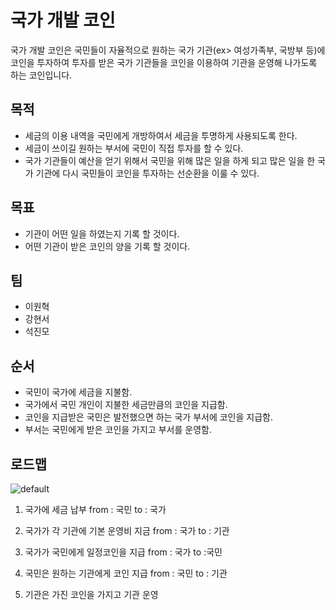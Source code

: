 # 국가 개발 코인
국가 개발 코인은 국민들이 자율적으로 원하는 국가 기관(ex> 여성가족부, 국방부 등)에 코인을 투자하여 투자를 받은 국가 기관들을 코인을 이용하여 기관을 운영해 나가도록 하는 코인입니다.

## 목적
* 세금의 이용 내역을 국민에게 개방하여서 세금을 투명하게 사용되도록 한다.
* 세금이 쓰이길 원하는 부서에 국민이 직접 투자를 할 수 있다.
* 국가 기관들이 예산을 얻기 위해서 국민을 위해 많은 일을 하게 되고 많은 일을 한 국가 기관에 다시 국민들이 코인을 투자하는 선순환을 이룰 수 있다.

## 목표
* 기관이 어떤 일을 하였는지 기록 할 것이다.
* 어떤 기관이 받은 코인의 양을 기록 할 것이다. 

## 팀
* 이원혁
* 강현서
* 석진모

## 순서
* 국민이 국가에 세금을 지불함.
* 국가에서 국민 개인이 지불한 세금만큼의 코인을 지급함.
* 코인을 지급받은 국민은 발전했으면 하는 국가 부서에 코인을 지급함.
* 부서는 국민에게 받은 코인을 가지고 부서를 운영함.

## 로드맵
![default](https://user-images.githubusercontent.com/26127395/44015901-b3ac3ba0-9f0d-11e8-9dbf-b7c5ab439803.png)

1. 국가에 세금 납부 
   from : 국민
   to : 국가 

2. 국가가 각 기관에 기본 운영비 지금 
   from : 국가 
   to : 기관 

3. 국가가 국민에게 일정코인을 지급 
   from : 국가 
   to :국민 

4. 국민은 원하는 기관에게 코인 지급 
   from : 국민 
   to : 기관 

5. 기관은 가진 코인을 가지고 기관 운영 
